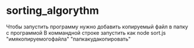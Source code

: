 # sorting_algorythm

Чтобы запустить программу нужно добавить копируемый файл в папку с программой
В коммандной строке запустить как node sort.js "имякопируемогофайла" "папкакудакопировать"
